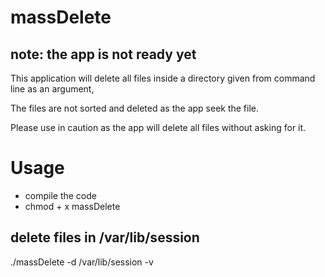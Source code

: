 # massDelete

## note: the app is not ready yet

This application will delete all files inside a directory given from command line as an argument,

The files are not sorted and deleted as the app seek the file.

Please use in caution as the app will delete all files without asking for it.

# Usage

- compile the code
- chmod + x massDelete

## delete files in /var/lib/session

./massDelete -d /var/lib/session -v


